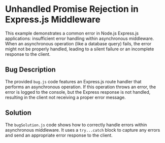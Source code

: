 # Unhandled Promise Rejection in Express.js Middleware

This example demonstrates a common error in Node.js Express.js applications: insufficient error handling within asynchronous middleware.  When an asynchronous operation (like a database query) fails, the error might not be properly handled, leading to a silent failure or an incomplete response to the client.

## Bug Description
The provided `bug.js` code features an Express.js route handler that performs an asynchronous operation.  If this operation throws an error, the error is logged to the console, but the Express response is not handled, resulting in the client not receiving a proper error message.

## Solution
The `bugSolution.js` code shows how to correctly handle errors within asynchronous middleware.  It uses a `try...catch` block to capture any errors and send an appropriate error response to the client.
